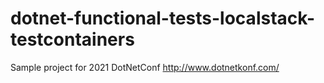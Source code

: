 # dotnet-functional-tests-localstack-testcontainers
Sample project for 2021 DotNetConf http://www.dotnetkonf.com/ 
